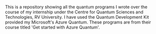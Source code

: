 This is a repository showing all the quantum programs I wrote over the course of my internship under the Centre for Quantum Sciences and Technologies, RV University.
I have used the Quantum Development Kit provided my Microsoft's Azure Quantum. These programs are from their course titled 'Get started with Azure Quantum'.
